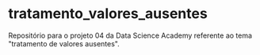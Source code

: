 # tratamento_valores_ausentes
Repositório para o projeto 04 da Data Science Academy referente ao tema "tratamento de valores ausentes".
